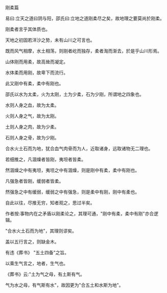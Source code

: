 刚柔篇

​易曰:立天之道曰阴与阳，邵氏曰:立地之道刚柔尽之矣，故地理之要莫尚於刚柔。

刚柔者言乎其体质也。

天地之初固若洋沙之势，未有山川之可言也。

既而风气相摩，水土相荡，则刚者屹而独存，柔者淘而渐去，於是乎山川形焉。

山体刚而用柔，故高耸而凝定。

水体柔而用刚，故卑下而流行。

此又刚中有柔，柔中有刚也。

邵氏以水为太柔，火为太刚，土为少柔，石为少刚，所谓地之四象也。

水则人身之血，故为太柔。

火则人身之气，故为太刚。

土则人身之肉，故为少柔。

石则人身之骨，故为少刚。

合水火土石而为地，犹合血气肉骨而为人，近取诸身，远取诸物无二理也。

若细推之，凡涸燥者皆刚，夷坦者皆柔。

然涸燥之中有夷坦，夷坦之中有涸燥，则是刚中有柔，柔中有刚也。

凡强急者皆刚，缓弱者皆柔。

然强急之中有缓弱，缓弱之中有强急，则是柔中有刚，刚中有柔也。

自此以往，尽推无穷，知者观之，思过半矣。

作者按:事物内在之矛盾以刚柔论之，其理可通，"刚中有柔，柔中有刚"亦合逻辑。

"合水火土石而为地"，其理则谬矣。

盖以五行言之，则缺金木。

有违《葬书》 "五土四备"之旨。

以乘生气言之，地者，生气也。

《葬书》云:"土为气之母，有土斯有气。

气为水之母，有气斯有水"，故因更为"合五土和水斯为地"。

